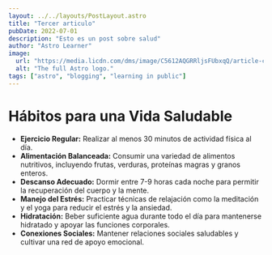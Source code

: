 ```yaml
---
layout: ../../layouts/PostLayout.astro
title: "Tercer articulo"
pubDate: 2022-07-01
description: "Esto es un post sobre salud"
author: "Astro Learner"
image:
  url: "https://media.licdn.com/dms/image/C5612AQGRRljsFUbxqQ/article-cover_image-shrink_600_2000/0/1574227348765?e=2147483647&v=beta&t=AIfQlrgSqDuOVwBRH9iYRKItub05akI3-GOb3wqjgAs"
  alt: "The full Astro logo."
tags: ["astro", "blogging", "learning in public"]
---
```


# Hábitos para una Vida Saludable

- **Ejercicio Regular:** Realizar al menos 30 minutos de actividad física al día.
- **Alimentación Balanceada:** Consumir una variedad de alimentos nutritivos, incluyendo frutas, verduras, proteínas magras y granos enteros.
- **Descanso Adecuado:** Dormir entre 7-9 horas cada noche para permitir la recuperación del cuerpo y la mente.
- **Manejo del Estrés:** Practicar técnicas de relajación como la meditación y el yoga para reducir el estrés y la ansiedad.
- **Hidratación:** Beber suficiente agua durante todo el día para mantenerse hidratado y apoyar las funciones corporales.
- **Conexiones Sociales:** Mantener relaciones sociales saludables y cultivar una red de apoyo emocional.
